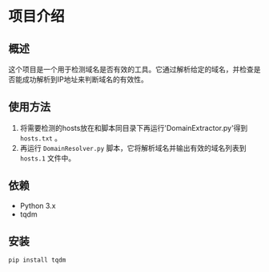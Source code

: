 # 项目介绍

## 概述
这个项目是一个用于检测域名是否有效的工具。它通过解析给定的域名，并检查是否能成功解析到IP地址来判断域名的有效性。

## 使用方法
1. 将需要检测的hosts放在和脚本同目录下再运行'DomainExtractor.py'得到 `hosts.txt` 。
2. 再运行 `DomainResolver.py` 脚本，它将解析域名并输出有效的域名列表到 `hosts.1` 文件中。

## 依赖
- Python 3.x
- tqdm

## 安装
```bash
pip install tqdm
